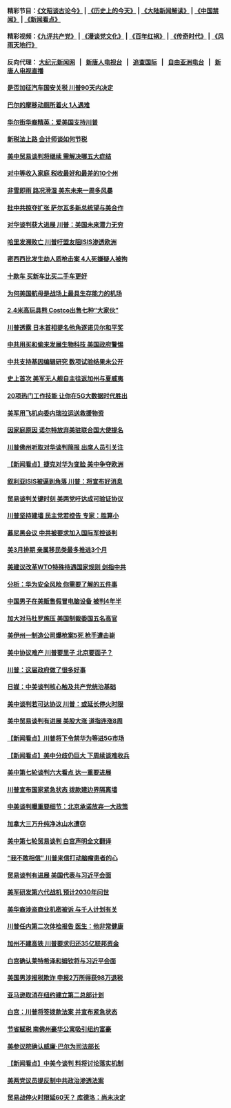 #### 精彩节目：[《文昭谈古论今》](http://45.76.220.221/wenzhao) | [《历史上的今天》](http://45.76.220.221/today-in-history) | [《大陆新闻解读》](http://45.76.220.221/ntdtv-comedy) | [《中国禁闻》](http://45.76.220.221/ntdtv-news) | [《新闻看点》](http://45.76.220.221/news-insight) 

 #### 精彩视频：[《九评共产党》](http://45.76.220.221:10000/videos/jiuping) | [《漫谈党文化》](http://45.76.220.221:10000/videos/mtdwh) | [《百年红祸》](http://45.76.220.221:10000/videos/bnhh) | [《传奇时代》](http://45.76.220.221:10000/videos/legend) | [《风雨天地行》](http://45.76.220.221:10000/videos/fytdx) 

 #### 反向代理： [大纪元新闻网](http://45.76.220.221:10080/) &nbsp;&nbsp;|&nbsp;&nbsp; [新唐人电视台](http://45.76.220.221:8000/) &nbsp;&nbsp;|&nbsp;&nbsp; [追查国际](http://45.76.220.221:10010/) &nbsp;&nbsp;|&nbsp;&nbsp; [自由亚洲电台](http://45.76.220.221:9800/) &nbsp;&nbsp;|&nbsp;&nbsp; [新唐人电视直播](http://45.76.220.221/) 

#### [是否加征汽车国安关税 川普90天内决定](../pages/nsc412/n11053484.md?t=02181537) 

#### [巴尔的摩移动厕所着火 1人遇难](../pages/nsc412/n11053000.md?t=02181537) 

#### [华尔街华裔精英：爱美国支持川普](../pages/nsc412/n11052311.md?t=02181537) 

#### [新税法上路 会计师谈如何节税](../pages/nsc412/n11052303.md?t=02181537) 

#### [美中贸易谈判将继续 需解决哪五大症结](../pages/nsc412/n11052353.md?t=02181537) 

#### [对中等收入家庭 税收最好和最差的10个州](../pages/nsc412/n11045184.md?t=02181537) 

#### [非雪即雨 路况滑湿 美东未来一周多风暴](../pages/nsc412/n11051683.md?t=02181537) 

#### [批中共掠夺扩张 萨尔瓦多新总统望与美合作](../pages/nsc412/n11050003.md?t=02181537) 

#### [对华谈判获大进展 川普：美国未来潜力无穷](../pages/nsc412/n11051330.md?t=02181537) 

#### [哈里发濒败亡 川普吁盟友阻ISIS渗透欧洲](../pages/nsc412/n11051146.md?t=02181537) 

#### [密西西比发生劫人质枪击案 4人死嫌疑人被拘](../pages/nsc412/n11051009.md?t=02181537) 

#### [十款车 买新车比买二手车更好](../pages/nsc412/n11045292.md?t=02181537) 

#### [为何美国航母是战场上最具生存能力的机场](../pages/nsc412/n11045305.md?t=02181537) 

#### [2.4米高玩具熊 Costco出售七种“大家伙”](../pages/nsc412/n11050021.md?t=02181537) 

#### [川普透露 日本首相提名他角逐诺贝尔和平奖](../pages/nsc412/n11050913.md?t=02181537) 

#### [中共用买和偷来发展生物科技 美国政府警惕](../pages/nsc412/n11050574.md?t=02181537) 

#### [中共支持基因编辑研究 数项试验结果未公开](../pages/nsc412/n11050101.md?t=02181537) 

#### [史上首次 美军无人舰自主往返加州与夏威夷](../pages/nsc412/n11050688.md?t=02181537) 

#### [20项热门工作技能 让你在5G大数据时代胜出](../pages/nsc412/n11045079.md?t=02181537) 

#### [美军用飞机向委内瑞拉运送救援物资](../pages/nsc412/n11050578.md?t=02181537) 

#### [因家庭原因 诺尔特放弃美驻联合国大使提名](../pages/nsc412/n11050471.md?t=02181537) 

#### [川普佛州听取对华谈判简报 出席人员引关注](../pages/nsc412/n11050138.md?t=02181537) 

#### [【新闻看点】捷克对华为变脸 美中争夺欧洲](../pages/nsc412/n11050059.md?t=02181537) 

#### [叙利亚ISIS被逼到角落 川普：将宣布好消息](../pages/nsc412/n11050169.md?t=02181537) 

#### [贸易谈判关键时刻 美两党吁达成可验证协议](../pages/nsc412/n11050128.md?t=02181537) 

#### [川普坚持建墙 民主党若控告 专家：胜算小](../pages/nsc412/n11050057.md?t=02181537) 

#### [慕尼黑会议 中共被要求加入国际军控谈判](../pages/nsc412/n11049858.md?t=02181537) 

#### [美3月排期 亲属移民类最多推进3个月](../pages/nsc412/n11049714.md?t=02181537) 

#### [美建议改革WTO特殊待遇国家规则 剑指中共](../pages/nsc412/n11049527.md?t=02181537) 

#### [分析：华为安全风险 你需要了解的五件事](../pages/nsc412/n11038295.md?t=02181537) 

#### [中国男子在美贩售假冒电脑设备 被判4年半](../pages/nsc412/n11048974.md?t=02181537) 

#### [加大对马杜罗施压 美国制裁委国五名高官](../pages/nsc412/n11048312.md?t=02181537) 

#### [美伊州一制造公司爆枪案5死 枪手遭击毙](../pages/nsc412/n11048272.md?t=02181537) 

#### [美中协议难产 川普要里子 北京要面子？](../pages/nsc412/n11047839.md?t=02181537) 

#### [川普：这届政府做了很多好事](../pages/nsc412/n11048466.md?t=02181537) 

#### [日媒：中美谈判核心触及共产党统治基础](../pages/nsc412/n11048165.md?t=02181537) 

#### [美中谈判若可达协议 川普：或延长停火时限](../pages/nsc412/n11047939.md?t=02181537) 

#### [美中贸易谈判有进展 美股大涨 道指连涨8周](../pages/nsc412/n11048322.md?t=02181537) 

#### [【新闻看点】川普将下令禁华为等进5G市场](../pages/nsc412/n11047972.md?t=02181537) 

#### [【新闻看点】美中分歧仍巨大 下周续谈难收兵](../pages/nsc412/n11047702.md?t=02181537) 

#### [美中第七轮谈判六大看点 达一重要进展](../pages/nsc412/n11047982.md?t=02181537) 

#### [川普宣布国家紧急状态 拨款建边界隔离墙](../pages/nsc412/n11048032.md?t=02181537) 

#### [中美谈判曝重要细节：北京承诺放弃一大政策](../pages/nsc412/n11047582.md?t=02181537) 

#### [加拿大三万升纯净冰山水遭窃](../pages/nsc412/n11047654.md?t=02181537) 

#### [美中第七轮贸易谈判 白宫声明全文翻译](../pages/nsc412/n11047539.md?t=02181537) 

#### [“我不敢相信” 川普来信打动脑瘤患者的心](../pages/nsc412/n11047266.md?t=02181537) 

#### [贸易谈判有进展 美国代表与习近平会面](../pages/nsc412/n11046943.md?t=02181537) 

#### [美军研发第六代战机 预计2030年问世](../pages/nsc412/n11046853.md?t=02181537) 

#### [美华裔涉盗商业机密被诉 与千人计划有关](../pages/nsc412/n11045838.md?t=02181537) 

#### [川普任内第二次体检报告 医生：他非常健康](../pages/nsc412/n11046580.md?t=02181537) 

#### [加州不建高铁 川普要求归还35亿联邦资金](../pages/nsc412/n11045524.md?t=02181537) 

#### [白宫确认莱特希泽和姆钦将与习近平会面](../pages/nsc412/n11045630.md?t=02181537) 

#### [美国男涉报税欺诈 申报2万所得获98万退税](../pages/nsc412/n11045874.md?t=02181537) 

#### [亚马逊取消在纽约建立第二总部计划](../pages/nsc412/n11045436.md?t=02181537) 

#### [白宫：川普将签拨款法案 并宣布紧急状态](../pages/nsc412/n11045657.md?t=02181537) 

#### [节省赋税 南佛州豪华公寓吸引纽约富豪](../pages/nsc412/n11045681.md?t=02181537) 

#### [美参议院确认威廉‧巴尔为司法部长](../pages/nsc412/n11045451.md?t=02181537) 

#### [【新闻看点】中美今谈判 料将讨论落实机制](../pages/nsc412/n11045020.md?t=02181537) 

#### [美两党议员提反制中共政治渗透法案](../pages/nsc412/n11045351.md?t=02181537) 

#### [贸易战停火时限延60天？ 库德洛：尚未决定](../pages/nsc412/n11045299.md?t=02181537) 

